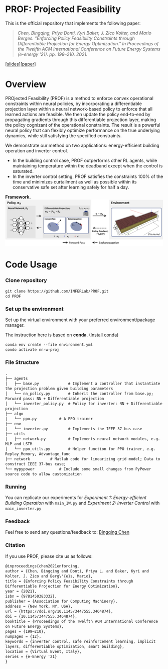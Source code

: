 # PROF: Projected Feasibility

This is the official repository that implements the following paper:

> *Chen, Bingqing, Priya Donti, Kyri Baker, J. Zico Kolter, and Mario Berges. "Enforcing Policy Feasibility Constraints through Differentiable Projection for Energy Optimization." In Proceedings of the Twelfth ACM International Conference on Future Energy Systems (e-energy '21). pp. 199–210. 2021.*

[[slides]](docs/slides.pdf)[[paper]](https://dl.acm.org/doi/10.1145/3447555.3464874) 
<!--- [[video]](https://www.youtube.com/watch?v=rH64WyPHCVE) ---> 
# Overview

PROjected Feasibility (PROF) is a method to enforce convex operational constraints within neural policies, by incorporating a differentiable projection layer within a neural network-based policy to enforce that all learned actions are feasible. We then update the policy end-to-end by propagating gradients through this differentiable projection layer, making the policy cognizant of the operational constraints. The result is a powerful neural policy that can flexibly optimize performance on the true underlying dynamics, while still satisfying the specified constraints.

We demonstrate our method on two applications: energy-efficient building operation and inverter control. 
- In the building control case, PROF outperforms other RL agents, while maintaining temperature within the deadband except when the control is saturated.
- In the inverter control setting, PROF satisfies the constraints 100% of the time and minimizes curtailment as well as possible within its conservative safe set after learning safely for half a day.

**Framework.** 
<img src="docs/figs/framework.png" data-canonical-src="docs/figs/framework.png" width="600" />



# Code Usage
### Clone repository
```
git clone https://github.com/INFERLab/PROF.git
cd PROF
```

### Set up the environment 
Set up the virtual environment with your preferred environment/package manager.

The instruction here is based on **conda**. ([Install conda](https://docs.anaconda.com/anaconda/install/))
```
conda env create --file environment.yml 
condo activate nn-w-proj
```

### File Structure
```
.
├── agents
│   ├── base.py             # Implement a controller that instantiate the projection problem given building parameters
│   └── nn_policy.py        # Inherit the controller from base.py; Forward pass: NN + Differentiable projection
│   └── inverter_policy.py  # Policy for inverter: NN + Differentiable projection
├── algo                    
│   └── ppo.py	 	    # A PPO trainer 
├── env
│   └── inverter.py         # Implements the IEEE 37-bus case
├── utils
│   ├── network.py          # Implements neural network modules, e.g. MLP and LSTM
│   └── ppo_utils.py        # Helper function for PPO trainer, e.g. Replay_Memory, Advantage_func
├── network		    # Matlab code for linearizing grid model; Data to construct IEEE 37-bus case;
└── mypypower		    # Include some small changes from PyPower source code to allow customization

```

### Running
You can replicate our experiments for *Experiment 1: Energy-efficient Building Operation* with `main_IW.py` and *Experiment 2: Inverter Control* with `main_inverter.py`


### Feedback

Feel free to send any questions/feedback to: [Bingqing Chen](mailto:bingqinc@andrew.cmu.edu)

### Citation

If you use PROF, please cite us as follows:

```
@inproceedings{chen2021enforcing,
author = {Chen, Bingqing and Donti, Priya L. and Baker, Kyri and Kolter, J. Zico and Berg\'{e}s, Mario},
title = {Enforcing Policy Feasibility Constraints through Differentiable Projection for Energy Optimization},
year = {2021},
isbn = {9781450383332},
publisher = {Association for Computing Machinery},
address = {New York, NY, USA},
url = {https://doi.org/10.1145/3447555.3464874},
doi = {10.1145/3447555.3464874},
booktitle = {Proceedings of the Twelfth ACM International Conference on Future Energy Systems},
pages = {199–210},
numpages = {12},
keywords = {inverter control, safe reinforcement learning, implicit layers, differentiable optimization, smart building},
location = {Virtual Event, Italy},
series = {e-Energy '21}
}
```
